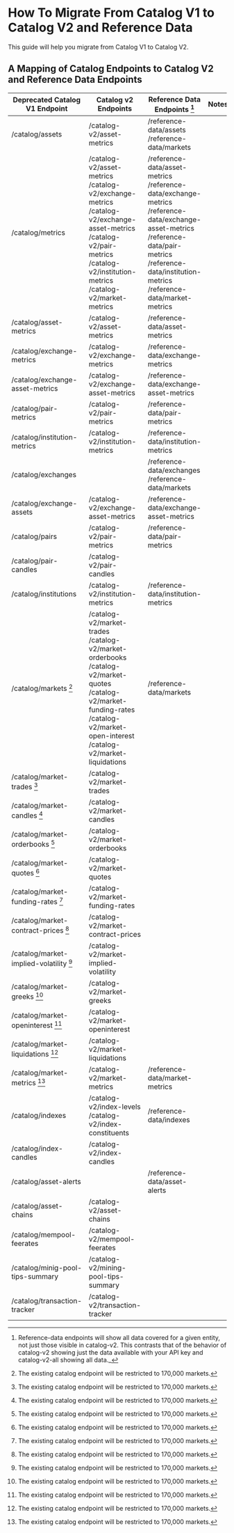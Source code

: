 # How To Migrate From Catalog V1 to Catalog V2 and Reference Data

This guide will help you migrate from Catalog V1 to Catalog V2.

## A Mapping of Catalog Endpoints to Catalog V2 and Reference Data Endpoints

| Deprecated Catalog V1 Endpoint          | Catalog v2 Endpoints                                                                                                                                                                     | Reference Data Endpoints [^1]                                                                                                                                                                                             | Notes |
|-----------------------------------------|------------------------------------------------------------------------------------------------------------------------------------------------------------------------------------------|---------------------------------------------------------------------------------------------------------------------------------------------------------------------------------------------------------------------------|-------|
| /catalog/assets                         | /catalog-v2/asset-metrics                                                                                                                                                                | /reference-data/assets<br/>/reference-data/markets                                                                                                                                                                        |       |
| /catalog/metrics                        | /catalog-v2/asset-metrics<br/>/catalog-v2/exchange-metrics<br/>/catalog-v2/exchange-asset-metrics<br/>/catalog-v2/pair-metrics<br/>/catalog-v2/institution-metrics<br/>/catalog-v2/market-metrics       | /reference-data/asset-metrics<br/>/reference-data/exchange-metrics<br/>/reference-data/exchange-asset-metrics<br/>/reference-data/pair-metrics<br/>/reference-data/institution-metrics<br/>/reference-data/market-metrics |       |
| /catalog/asset-metrics                  | /catalog-v2/asset-metrics                                                                                                                                                                | /reference-data/asset-metrics                                                                                                                                                                                             |       |
| /catalog/exchange-metrics               | /catalog-v2/exchange-metrics                                                                                                                                                             | /reference-data/exchange-metrics                                                                                                                                                                                          |       |
| /catalog/exchange-asset-metrics         | /catalog-v2/exchange-asset-metrics                                                                                                                                                       | /reference-data/exchange-asset-metrics                                                                                                                                                                                    |       |
| /catalog/pair-metrics                   | /catalog-v2/pair-metrics                                                                                                                                                                 | /reference-data/pair-metrics                                                                                                                                                                                              |       |
| /catalog/institution-metrics            | /catalog-v2/institution-metrics                                                                                                                                                          | /reference-data/institution-metrics                                                                                                                                                                                       |       |
| /catalog/exchanges                      |                                                                                                                                                                                          | /reference-data/exchanges<br/>/reference-data/markets                                                                                                                                                                     |       |
| /catalog/exchange-assets                | /catalog-v2/exchange-asset-metrics                                                                                                                                                       | /reference-data/exchange-asset-metrics                                                                                                                                                                                    |       |
| /catalog/pairs                          | /catalog-v2/pair-metrics                                                                                                                                                                 | /reference-data/pair-metrics                                                                                                                                                                                              |       |
| /catalog/pair-candles                   | /catalog-v2/pair-candles                                                                                                                                                                 |                                                                                                                                                                                                                           |       |
| /catalog/institutions                   | /catalog-v2/institution-metrics                                                                                                                                                          | /reference-data/institution-metrics                                                                                                                                                                                       |       |
| /catalog/markets [^2]                   | /catalog-v2/market-trades<br/>/catalog-v2/market-orderbooks<br/>/catalog-v2/market-quotes<br/>/catalog-v2/market-funding-rates<br/>/catalog-v2/market-open-interest<br/>/catalog-v2/market-liquidations | /reference-data/markets                                                                                                                                                                                                   |       |
| /catalog/market-trades [^2]             | /catalog-v2/market-trades                                                                                                                                                                |                                                                                                                                                                                                                           |       |
| /catalog/market-candles [^2]            | /catalog-v2/market-candles                                                                                                                                                               |                                                                                                                                                                                                                           |       |
| /catalog/market-orderbooks [^2]         | /catalog-v2/market-orderbooks                                                                                                                                                            |                                                                                                                                                                                                                           |       |
| /catalog/market-quotes [^2]             | /catalog-v2/market-quotes                                                                                                                                                                |                                                                                                                                                                                                                           |       |
| /catalog/market-funding-rates [^2]      | /catalog-v2/market-funding-rates                                                                                                                                                         |                                                                                                                                                                                                                           |       |
| /catalog/market-contract-prices [^2]    | /catalog-v2/market-contract-prices                                                                                                                                                       |                                                                                                                                                                                                                           |       |
| /catalog/market-implied-volatility [^2] | /catalog-v2/market-implied-volatility                                                                                                                                                    |                                                                                                                                                                                                                           |       |
| /catalog/market-greeks [^2]             | /catalog-v2/market-greeks                                                                                                                                                                |                                                                                                                                                                                                                           |       |
| /catalog/market-openinterest [^2]       | /catalog-v2/market-openinterest                                                                                                                                                          |                                                                                                                                                                                                                           |       |
| /catalog/market-liquidations [^2]       | /catalog-v2/market-liquidations                                                                                                                                                          |                                                                                                                                                                                                                           |       |
| /catalog/market-metrics [^2]            | /catalog-v2/market-metrics                                                                                                                                                               | /reference-data/market-metrics                                                                                                                                                                                            |       |
| /catalog/indexes                        | /catalog-v2/index-levels<br/>/catalog-v2/index-constituents                                                                                                                                 | /reference-data/indexes                                                                                                                                                                                                   |       |
| /catalog/index-candles                  | /catalog-v2/index-candles                                                                                                                                                                |                                                                                                                                                                                                                           |       |
| /catalog/asset-alerts                   |                                                                                                                                                                                          | /reference-data/asset-alerts                                                                                                                                                                                              |       |
| /catalog/asset-chains                   | /catalog-v2/asset-chains                                                                                                                                                                 |                                                                                                                                                                                                                           |       |
| /catalog/mempool-feerates               | /catalog-v2/mempool-feerates                                                                                                                                                             |                                                                                                                                                                                                                           |       |
| /catalog/minig-pool-tips-summary        | /catalog-v2/mining-pool-tips-summary                                                                                                                                                     |                                                                                                                                                                                                                           |       |
| /catalog/transaction-tracker            | /catalog-v2/transaction-tracker                                                                                                                                                          |                                                                                                                                                                                                                           |       |

[^1]: Reference-data endpoints will show all data covered for a given entity, not just those visible in catalog-v2. This contrasts that of the behavior of catalog-v2 showing just the data available with your API key and catalog-v2-all showing all data._

[^2]: The existing catalog endpoint will be restricted to 170,000 markets.